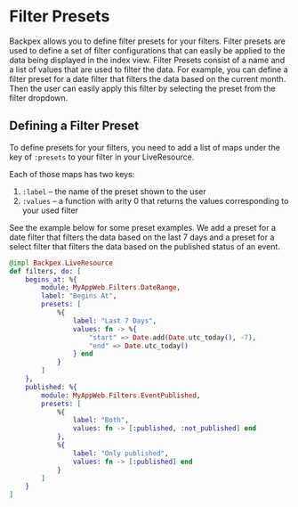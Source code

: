 # Filter Presets

Backpex allows you to define filter presets for your filters. Filter presets are used to define a set of filter configurations that can easily be applied to the data being displayed in the index view. Filter Presets consist of a name and a list of values that are used to filter the data. For example, you can define a filter preset for a date filter that filters the data based on the current month. Then the user can easily apply this filter by selecting the preset from the filter dropdown.

## Defining a Filter Preset

To define presets for your filters, you need to add a list of maps under the key of `:presets` to your filter in your LiveResource.

Each of those maps has two keys:
1. `:label` – the name of the preset shown to the user
2. `:values` – a function with arity 0 that returns the values corresponding to your used filter

See the example below for some preset examples. We add a preset for a date filter that filters the data based on the last 7 days and a preset for a select filter that filters the data based on the published status of an event.

```elixir
@impl Backpex.LiveResource
def filters, do: [
    begins_at: %{
        module: MyAppWeb.Filters.DateRange,
        label: "Begins At",
        presets: [
            %{
                label: "Last 7 Days",
                values: fn -> %{
                    "start" => Date.add(Date.utc_today(), -7),
                    "end" => Date.utc_today()
                } end
            }
        ]
    },
    published: %{
        module: MyAppWeb.Filters.EventPublished,
        presets: [
            %{
                label: "Both",
                values: fn -> [:published, :not_published] end
            },
            %{
                label: "Only published",
                values: fn -> [:published] end
            }
        ]
    }
]
```